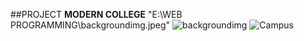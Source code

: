 ##PROJECT
<b>MODERN COLLEGE</b>
"E:\WEB PROGRAMMING\backgroundimg.jpeg"
![backgroundimg](https://user-images.githubusercontent.com/96678259/157466489-6ab16f1e-4cbe-432e-a44a-8f3a2fd2d052.jpeg)
![Campus](https://user-images.githubusercontent.com/96678259/157466580-671865fb-17df-40f4-a0b1-7787adbf63a5.jpg)

